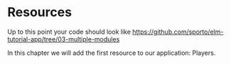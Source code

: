# Resources

Up to this point your code should look like <https://github.com/sporto/elm-tutorial-app/tree/03-multiple-modules>

In this chapter we will add the first resource to our application: Players.

